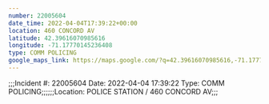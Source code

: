 ```yaml
---
number: 22005604
date_time: 2022-04-04T17:39:22+00:00
location: 460 CONCORD AV
latitude: 42.39616070985616
longitude: -71.17770145236408
type: COMM POLICING
google_maps_link: https://maps.google.com/?q=42.39616070985616,-71.17770145236408
---
```


;;;Incident #: 22005604  Date: 2022-04-04 17:39:22   Type: COMM POLICING;;;;;;Location: POLICE STATION / 460 CONCORD AV;;;
